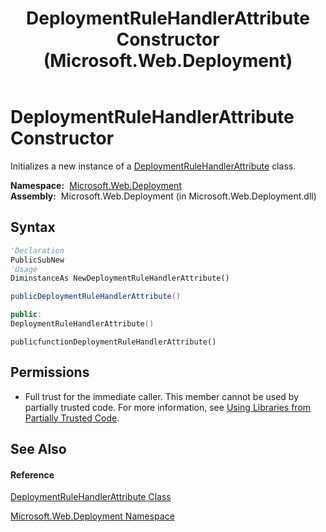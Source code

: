 ﻿---
title: DeploymentRuleHandlerAttribute Constructor  (Microsoft.Web.Deployment)
TOCTitle: DeploymentRuleHandlerAttribute Constructor
ms:assetid: M:Microsoft.Web.Deployment.DeploymentRuleHandlerAttribute.#ctor
ms:mtpsurl: https://msdn.microsoft.com/en-us/library/microsoft.web.deployment.deploymentrulehandlerattribute.deploymentrulehandlerattribute(v=VS.90)
ms:contentKeyID: 22754046
ms.date: 05/02/2012
mtps_version: v=VS.90
f1_keywords:
- Microsoft.Web.Deployment.DeploymentRuleHandlerAttribute.DeploymentRuleHandlerAttribute
- Microsoft.Web.Deployment.DeploymentRuleHandlerAttribute.#ctor
dev_langs:
- CSharp
- JScript
- VB
- c++
api_location:
- Microsoft.Web.Deployment.dll
api_name:
- Microsoft.Web.Deployment.DeploymentRuleHandlerAttribute..ctor
api_type:
- Managed
topic_type:
- apiref
- kbSyntax
product_family_name: VS
ROBOTS: INDEX,FOLLOW
---

# DeploymentRuleHandlerAttribute Constructor

Initializes a new instance of a [DeploymentRuleHandlerAttribute](deploymentrulehandlerattribute-class-microsoft-web-deployment.md) class.

**Namespace:**  [Microsoft.Web.Deployment](microsoft-web-deployment-namespace.md)  
**Assembly:**  Microsoft.Web.Deployment (in Microsoft.Web.Deployment.dll)

## Syntax

``` vb
'Declaration
PublicSubNew
'Usage
DiminstanceAs NewDeploymentRuleHandlerAttribute()
```

``` csharp
publicDeploymentRuleHandlerAttribute()
```

``` c++
public:
DeploymentRuleHandlerAttribute()
```

``` jscript
publicfunctionDeploymentRuleHandlerAttribute()
```

## Permissions

  - Full trust for the immediate caller. This member cannot be used by partially trusted code. For more information, see [Using Libraries from Partially Trusted Code](https://msdn.microsoft.com/en-us/library/8skskf63\(v=vs.90\)).

## See Also

#### Reference

[DeploymentRuleHandlerAttribute Class](deploymentrulehandlerattribute-class-microsoft-web-deployment.md)

[Microsoft.Web.Deployment Namespace](microsoft-web-deployment-namespace.md)

